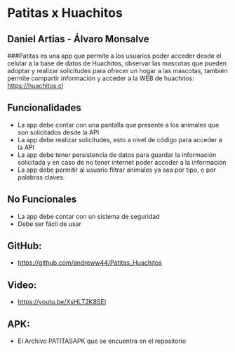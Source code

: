 # Patitas x Huachitos
## Daniel Artias - Álvaro Monsalve

###Patitas es una app que permite a los usuarios poder acceder desde el celular a la base de datos de Huachitos, observar las mascotas que pueden adoptar y realizar solicitudes para ofrecer un hogar a las mascotas,
  también permite compartir información y acceder a la WEB de huachitos: https://huachitos.cl

## Funcionalidades
- La app debe contar con una pantalla que presente a los animales que son solicitados desde la API
- La app debe realizar solicitudes, esto a nivel de código para acceder a la API
- La app debe tener persistencia de datos para guardar la información solicitada y en caso de no tener internet poder acceder a la información 
- La app debe permitir al usuario filtrar animales ya sea por tipo, o por palabras claves.

## No Funcionales
- La app debe contar con un sistema de seguridad
- Debe ser fácil de usar

## GitHub: 
- https://github.com/andreww44/Patitas_Huachitos
## Video: 
- https://youtu.be/XsHLT2K8SEI

## APK: 
- El Archivo PATITASAPK que se encuentra en el repositorio

